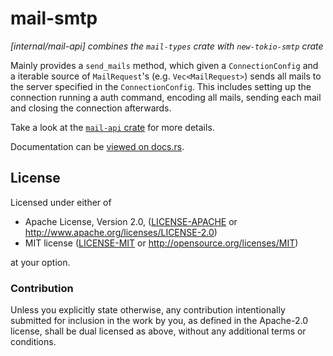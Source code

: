 # mail-smtp &emsp;

_[internal/mail-api] combines the `mail-types` crate with `new-tokio-smtp` crate_

Mainly provides a `send_mails` method, which given a `ConnectionConfig` and
a iterable source of `MailRequest`'s (e.g. `Vec<MailRequest>`) sends all mails
to the server specified in the `ConnectionConfig`. This includes setting up
the connection running a auth command, encoding all mails, sending each mail
and closing the connection afterwards.

Take a look at the [`mail-api` crate](https://github.com/1aim/mail-api) for more details.

Documentation can be [viewed on docs.rs](https://docs.rs/mail-smtp).

## License

Licensed under either of

* Apache License, Version 2.0, ([LICENSE-APACHE](LICENSE-APACHE) or http://www.apache.org/licenses/LICENSE-2.0)
* MIT license ([LICENSE-MIT](LICENSE-MIT) or http://opensource.org/licenses/MIT)

at your option.

### Contribution

Unless you explicitly state otherwise, any contribution intentionally submitted
for inclusion in the work by you, as defined in the Apache-2.0 license, shall be dual licensed as above, without any
additional terms or conditions.
